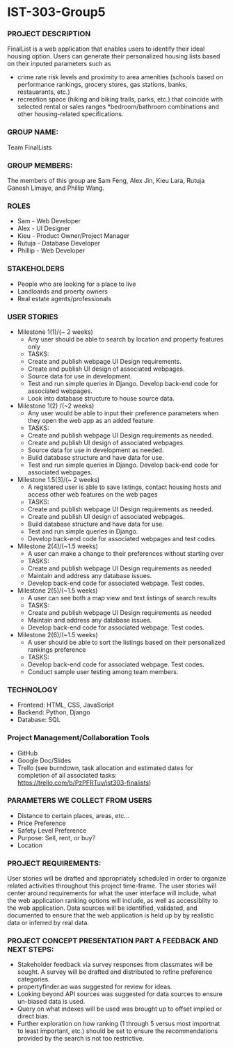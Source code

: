 # IST-303-Group5


### PROJECT DESCRIPTION
FinalList is a web application that enables users to identify their ideal housing option. Users can generate their personalized housing lists based on their inputed parameters such as
* crime rate risk levels and proximity to area amenities (schools based on performance rankings, grocery stores,
gas stations, banks, restauarants, etc.)
* recreation space (hiking and biking trails, parks, etc.) that
coincide with selected rental or sales ranges
*bedroom/bathroom combinations and other housing-related 
specifications.

### GROUP NAME: 
Team FinalLists

### GROUP MEMBERS: 
The members of this group are Sam Feng, Alex Jin, Kieu Lara, Rutuja Ganesh Limaye, and Phillip Wang.

### ROLES
* Sam - Web Developer
* Alex - UI Designer
* Kieu - Product Owner/Project Manager
* Rutuja - Database Developer
* Phillip - Web Developer

### STAKEHOLDERS
 * People who are looking for a place to live
 * Landloards and proerty owners
 * Real estate agents/professionals

### USER STORIES
 * Milestone 1(1)/(~ 2 weeks) 
    * Any user should be able to search by location and property features only
     * TASKS: 
      * Create and publish webpage UI Design requirements.
      * Create and publish UI design of associated webpages.
      * Source data for use in development.
      * Test and run simple queries in Django. Develop back-end code for associated webpages.
      * Look into database structure to house source data.
 * Milestone 1(2) /(~2 weeks)
    * Any user would be able to input their preference parameters when they open the web app as an added feature 
     * TASKS: 
      * Create and publish webpage UI Design requirements as needed.
      * Create and publish UI design of associated webpages.
      * Source data for use in development as needed.
      * Build database structure and have data for use.
      * Test and run simple queries in Django. Develop back-end code for associated webpages.
 * Milestone 1.5(3)/(~ 2 weeks)
    * A registered user is able to save listings, contact housing hosts and access other web features on the web pages
     * TASKS: 
      * Create and publish webpage UI Design requirements as needed.
      * Create and publish UI design of associated webpages.
      * Build database structure and have data for use.
      * Test and run simple queries in Django. 
      * Develop back-end code for associated webpages and test codes.
 * Milestone 2(4)/(~1.5 weeks)
    * A user can make a change to their preferences without starting over
     * TASKS: 
      * Create and publish webpage UI Design requirements as needed 
      * Maintain and address any database issues.
      * Develop back-end code for associated webpage. Test codes.
 * Milestone 2(5)/(~1.5 weeks)
   * A user can see both a map view and text listings of search results
    * TASKS: 
     * Create and publish webpage UI Design requirements as needed 
     * Maintain and address any database issues.
     * Develop back-end code for associated webpage. Test codes.
 * Milestone 2(6)/(~1.5 weeks) 
   * A user should be able to sort the listings based on their personalized rankings preference
    * TASKS: 
     * Develop back-end code for associated webpage. Test codes.
     * Conduct sample user testing among team members.

### TECHNOLOGY
 * Frontend: HTML, CSS, JavaScript
 * Backend: Python, Django
 * Database: SQL
 
### Project Management/Collaboration Tools
 * GitHub
 * Google Doc/Slides
 * Trello (see burndown, task allocation and estimated dates for completion of all associated tasks: https://trello.com/b/PzPFRTuv/ist303-finalists)
 
### PARAMETERS WE COLLECT FROM USERS
 * Distance to certain places, areas, etc...
 * Price Preference
 * Safety Level Preference
 * Purpose: Sell, rent, or buy?
 * Location

### PROJECT REQUIREMENTS:
User stories will be drafted and appropriately scheduled in order to organize related activities throughout
this project time-frame.  The user stories will center around requirements for what the user interface will 
include, what the web application ranking options will include, as well as accessiblity to the web application.
Data sources will be identified, validated, and documented to ensure that the web application is held up by 
by realistic data or inferred by real data.

### PROJECT CONCEPT PRESENTATION PART A FEEDBACK AND NEXT STEPS:
* Stakeholder feedback via survey responses from classmates will be sought. A survey will be drafted and distributed to 
  refine preference categories.
* propertyfinder.ae was suggested for review for ideas.
* Looking beyond API sources was suggested for data sources to ensure un-biased data is used.
* Query on what indexes will be used was brought up to offset implied or direct bias.
* Further exploration on how ranking (1 through 5 versus most importnat to least important, etc.) should be set to ensure
  the recommendations provided by the search is not too restrictive.

